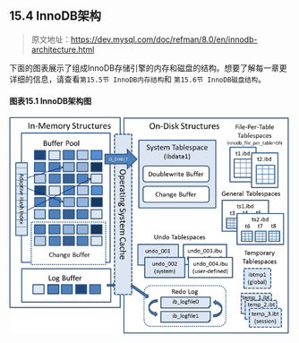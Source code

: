 ## 15.4 InnoDB架构

> 原文地址：https://dev.mysql.com/doc/refman/8.0/en/innodb-architecture.html

下面的图表展示了组成InnoDB存储引擎的内存和磁盘的结构。想要了解每一章更详细的信息，请查看`第15.5节 InnoDB内存结构`和 `第15.6节 InnoDB磁盘结构`。

#### 图表15.1 InnoDB架构图

![](/resources/innodb-architecture.png)
